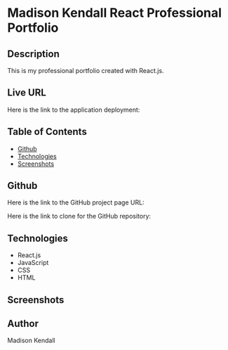 # Madison Kendall React Professional Portfolio

## Description
This is my professional portfolio created with React.js.

## Live URL
Here is the link to the application deployment:

## Table of Contents

- [Github](#github)
- [Technologies](#technologies)
- [Screenshots](#screenshots)

## Github
Here is the link to the GitHub project page URL:

Here is the link to clone for the GitHub repository:

## Technologies
* React.js
* JavaScript
* CSS
* HTML

## Screenshots

## Author
Madison Kendall

